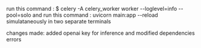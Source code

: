 run this command : $ celery -A celery_worker worker --loglevel=info --pool=solo  and run this command : uvicorn main:app --reload simulataneously in two separate terminals

changes made: 
added openai key for inference and modified dependencies errors

